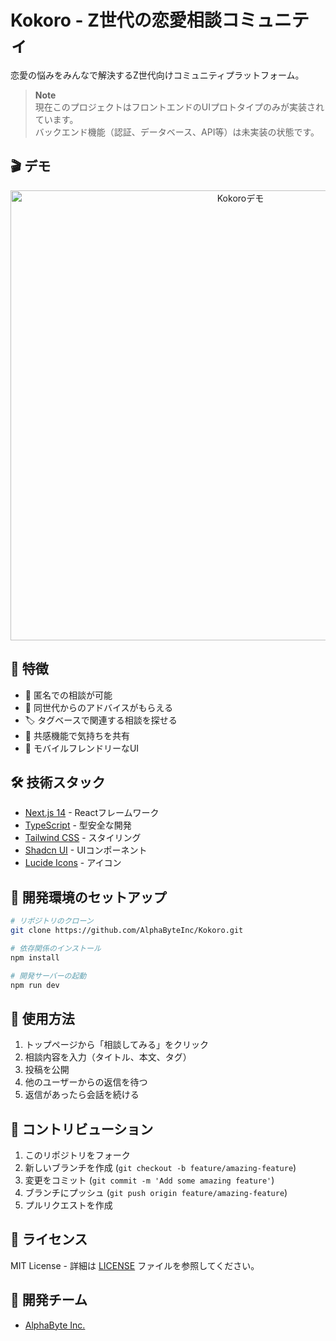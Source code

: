 # Kokoro - Z世代の恋愛相談コミュニティ

恋愛の悩みをみんなで解決するZ世代向けコミュニティプラットフォーム。

> **Note**  
> 現在このプロジェクトはフロントエンドのUIプロトタイプのみが実装されています。  
> バックエンド機能（認証、データベース、API等）は未実装の状態です。

## 🎬 デモ

<div align="center">
  <img src="public/assets/demo.gif" alt="Kokoroデモ" width="720px" />
</div>

## 🌟 特徴

- 💭 匿名での相談が可能
- 👥 同世代からのアドバイスがもらえる
- 🏷️ タグベースで関連する相談を探せる
- 💝 共感機能で気持ちを共有
- 📱 モバイルフレンドリーなUI

## 🛠️ 技術スタック

- [Next.js 14](https://nextjs.org/) - Reactフレームワーク
- [TypeScript](https://www.typescriptlang.org/) - 型安全な開発
- [Tailwind CSS](https://tailwindcss.com/) - スタイリング
- [Shadcn UI](https://ui.shadcn.com/) - UIコンポーネント
- [Lucide Icons](https://lucide.dev/) - アイコン

## 🚀 開発環境のセットアップ

```bash
# リポジトリのクローン
git clone https://github.com/AlphaByteInc/Kokoro.git

# 依存関係のインストール
npm install

# 開発サーバーの起動
npm run dev
```

## 📝 使用方法

1. トップページから「相談してみる」をクリック
2. 相談内容を入力（タイトル、本文、タグ）
3. 投稿を公開
4. 他のユーザーからの返信を待つ
5. 返信があったら会話を続ける

## 🤝 コントリビューション

1. このリポジトリをフォーク
2. 新しいブランチを作成 (`git checkout -b feature/amazing-feature`)
3. 変更をコミット (`git commit -m 'Add some amazing feature'`)
4. ブランチにプッシュ (`git push origin feature/amazing-feature`)
5. プルリクエストを作成

## 📄 ライセンス

MIT License - 詳細は [LICENSE](LICENSE) ファイルを参照してください。

## 👥 開発チーム

- [AlphaByte Inc.](https://alphabyte.co.jp) 